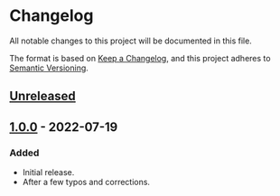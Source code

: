# Changelog
All notable changes to this project will be documented in this file.

The format is based on [Keep a Changelog](https://keepachangelog.com/en/1.0.0/),
and this project adheres to [Semantic Versioning](https://semver.org/spec/v2.0.0.html).

## [Unreleased]

## [1.0.0] - 2022-07-19
### Added
- Initial release.
- After a few typos and corrections.

[Unreleased]: https://github.com/supernovus/lum.plugins-debug.php/compare/v1.0.0...HEAD
[1.0.0]: https://github.com/supernovus/lum.plugins-debug.php/releases/tag/v1.0.0

